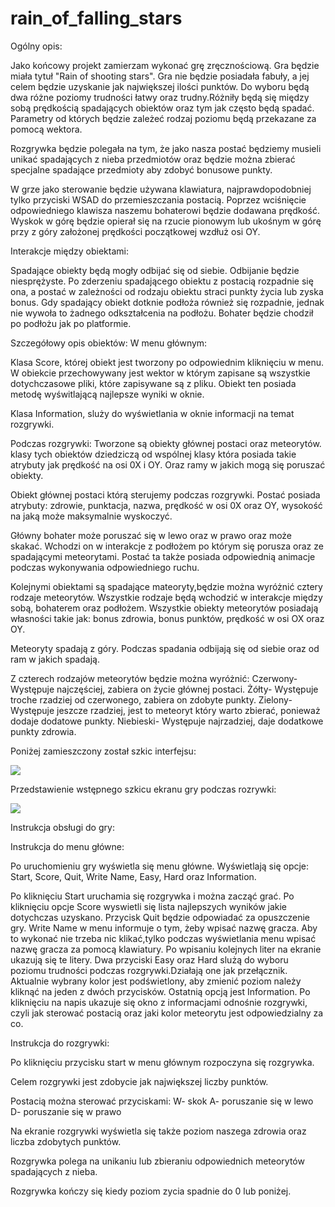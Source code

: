 # rain_of_falling_stars
Ogólny opis:

Jako końcowy projekt zamierzam wykonać grę zręcznościową. Gra będzie miała tytuł "Rain of shooting stars". Gra nie będzie posiadała fabuły, a jej celem będzie uzyskanie jak największej ilości punktów. Do wyboru będą dwa różne poziomy trudności łatwy oraz trudny.Różniły będą się między sobą prędkością spadających obiektów oraz tym jak często będą spadać. Parametry od których będzie zależeć rodzaj poziomu będą przekazane za pomocą wektora.

Rozgrywka będzie polegała na tym, że jako nasza postać będziemy musieli unikać spadających z nieba przedmiotów oraz będzie można zbierać specjalne spadające przedmioty aby zdobyć bonusowe punkty.

W grze jako sterowanie będzie używana klawiatura, najprawdopodobniej tylko przyciski WSAD do przemieszczania postacią. Poprzez wciśnięcie odpowiedniego klawisza naszemu bohaterowi będzie dodawana prędkość. Wyskok w górę będzie opierał się na rzucie pionowym lub ukośnym w górę przy z góry założonej prędkości początkowej wzdłuż osi OY.  

Interakcje między obiektami:

Spadające obiekty będą mogły odbijać się od siebie. Odbijanie będzie niesprężyste. Po zderzeniu spadającego obiektu z postacią rozpadnie się ona, a postać w zależności od rodzaju obiektu straci punkty życia lub zyska bonus. Gdy spadający obiekt dotknie podłoża również się rozpadnie, jednak nie wywoła to żadnego odkształcenia na podłożu. Bohater będzie chodził po podłożu jak po platformie.
 
 Szczegółowy opis obiektów:
 W menu głównym:

Klasa Score, której obiekt jest tworzony po odpowiednim kliknięciu w menu. W obiekcie przechowywany jest wektor w którym zapisane są wszystkie dotychczasowe pliki, które zapisywane są z pliku. Obiekt ten posiada metodę wyświtlającą najlepsze wyniki w oknie.
 
 Klasa Information, sluży do wyświetlania w oknie informacji na temat rozgrywki.
 
 Podczas rozgrywki:
 Tworzone są obiekty głównej postaci oraz meteorytów. klasy tych obiektów dziedziczą od wspólnej klasy która posiada takie atrybuty jak prędkość na osi 0X i OY. Oraz ramy w jakich mogą się poruszać obiekty.
 
Obiekt głównej postaci którą sterujemy podczas rozgrywki.
Postać posiada atrybuty:
zdrowie, punktacja, nazwa, prędkość w osi 0X oraz OY, wysokość na jaką może maksymalnie wyskoczyć.

Główny bohater może poruszać się w lewo oraz w prawo oraz może skakać. Wchodzi on w interakcje z podłożem po którym się porusza oraz ze spadającymi meteorytami. Postać ta także posiada odpowiednią animacje podczas wykonywania odpowiedniego ruchu.

Kolejnymi obiektami są spadające mateoryty,będzie można wyróżnić cztery rodzaje meteorytów. 
Wszystkie rodzaje będą wchodzić w interakcje między sobą, bohaterem oraz podłożem.
Wszystkie obiekty meteorytów posiadają własności takie jak: bonus zdrowia, bonus punktów, prędkość w osi OX oraz OY.

Meteoryty spadają z góry. Podczas spadania odbijają się od siebie oraz od ram w jakich spadają.

Z czterech rodzajów meteorytów będzie można wyróżnić:
Czerwony- Występuje najczęściej, zabiera on życie głównej postaci.
Żółty- Występuje troche rzadziej od czerwonego, zabiera on zdobyte punkty.
Zielony- Występuje jeszcze rzadziej, jest to meteoryt który warto zbierać, ponieważ dodaje dodatowe punkty.
Niebieski- Występuje najrzadziej, daje dodatkowe punkty zdrowia.

Poniżej zamieszczony został szkic interfejsu:

![](https://github.com/Michal1017kow/rain_of_falling_stars/blob/master/szkic_interfejs.png)

Przedstawienie wstępnego szkicu ekranu gry podczas rozrywki:

![](https://github.com/Michal1017kow/rain_of_falling_stars/blob/master/ekran_gry.png)


Instrukcja obsługi do gry:

Instrukcja do menu główne:

Po uruchomieniu gry wyświetla się menu główne. Wyświetlają się opcje: Start, Score, Quit, Write Name, Easy, Hard oraz Information.

Po kliknięciu Start uruchamia się rozgrywka i można zacząć grać.
Po kliknięciu opcje Score wyswietli się lista najlepszych wyników jakie dotychczas uzyskano.
Przycisk Quit będzie odpowiadać za opuszczenie gry.
Write Name w menu informuje o tym, żeby wpisać nazwę gracza. Aby to wykonać nie trzeba nic klikać,tylko podczas wyświetlania menu wpisać nazwę gracza za pomocą klawiatury. Po wpisaniu kolejnych liter na ekranie ukazują się te litery.
Dwa przyciski Easy oraz Hard slużą do wyboru poziomu trudności podczas rozgrywki.Działają one jak przełącznik. Aktualnie wybrany kolor jest podświetlony, aby zmienić poziom należy kliknąć na jeden z dwóch przycisków.
Ostatnią opcją jest Information. Po kliknięciu na napis ukazuje się okno z informacjami odnośnie rozgrywki, czyli jak sterować postacią oraz jaki kolor meteorytu jest odpowiedzialny za co.

Instrukcja do rozgrywki:

Po kliknięciu przycisku start w menu głównym rozpoczyna się rozgrywka.

Celem rozgrywki jest zdobycie jak największej liczby punktów.

Postacią można sterować przyciskami:
W- skok
A- poruszanie się w lewo
D- poruszanie się w prawo

Na ekranie rozgrywki wyświetla się także poziom naszega zdrowia oraz liczba zdobytych punktów.

Rozgrywka polega na unikaniu lub zbieraniu odpowiednich meteorytów spadających z nieba.

Rozgrywka kończy się kiedy poziom zycia spadnie do 0 lub poniżej.
